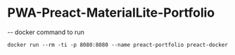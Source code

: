 # PWA-Preact-MaterialLite-Portfolio

-- docker command to run

`docker run --rm -ti -p 8080:8080 --name preact-portfolio preact-docker`
